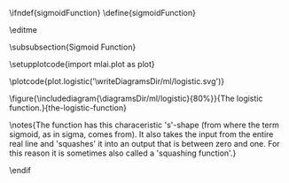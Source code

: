\ifndef{sigmoidFunction}
\define{sigmoidFunction}

\editme

\subsubsection{Sigmoid Function}

\setupplotcode{import mlai.plot as plot}

\plotcode{plot.logistic('\writeDiagramsDir/ml/logistic.svg')}

\figure{\includediagram{\diagramsDir/ml/logistic}{80%}}{The logistic function.}{the-logistic-function}

\notes{The function has this characeristic 's'-shape (from where the term sigmoid, as in sigma, comes from). It also takes the input from the entire real line and 'squashes' it into an output that is between zero and one. For this reason it is sometimes also called a 'squashing function'.}

\endif
